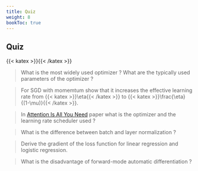```yaml
---
title: Quiz
weight: 8
bookToc: true
---
```


## Quiz

{{< katex >}}{{< /katex >}}

> What is the most widely used optimizer ? What are the typically used parameters of the optimizer ?

> For SGD with momemtum show that it increases the effective learning rate from {{< katex >}}\eta{{< /katex >}} to {{< katex >}}\frac{\eta}{(1-\mu)}{{< /katex >}}.

> In [Attention Is All You Need](https://arxiv.org/abs/1706.03762) paper what is the optimizer and the learning rate scheduler used ?

> What is the difference between batch and layer normalization ?

> Derive the gradient of the loss function for linear regression and logistic regression.

> What is the disadvantage of forward-mode automatic differentiation ?
